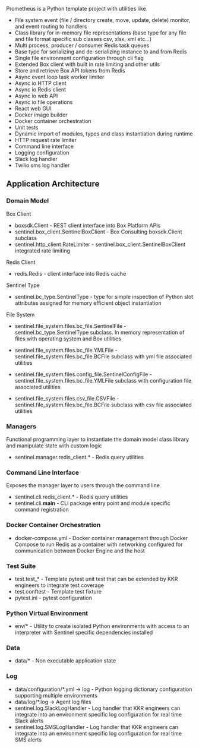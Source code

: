 Prometheus is a Python template project with utilities like
- File system event (file / directory create, move, update, delete) monitor, and event routing to handlers
- Class library for in-memory file representations (base type for any file and file format specific sub classes csv, xlsx, xml etc...)
- Multi process, producer / consumer Redis task queues
- Base type for serializing and de-serializing instance to and from Redis
- Single file environment configuration through cli flag
- Extended Box client with built in rate limiting and other utils
- Store and retrieve Box API tokens from Redis
- Async event loop task worker limiter
- Async io HTTP client
- Async io Redis client
- Async io web API
- Async io file operations
- React web GUI
- Docker image builder
- Docker container orchestration
- Unit tests
- Dynamic import of modules, types and class instantiation during runtime
- HTTP request rate limiter
- Command line interface
- Logging configuration
- Slack log handler
- Twilio sms log handler


## Application Architecture ##

### Domain Model ###

Box Client
- boxsdk.Client - REST client interface into Box Platform APIs
- sentinel.box_client.SentinelBoxClient - Box Consulting boxsdk.Client subclass
- sentinel.http_client.RateLimiter - sentinel.box_client.SentinelBoxClient integrated rate limiting

Redis Client
- redis.Redis - client interface into Redis cache

Sentinel Type
- sentinel.bc_type.SentinelType - type for simple inspection of Python slot attributes assigned for memory efficient object instantiation

File System
- sentinel.file_system.files.bc_file.SentinelFile - sentinel.bc_type.SentinelType subclass. In memory representation of files with operating system and Box utilities

- sentinel.file_system.files.bc_file.YMLFile - sentinel.file_system.files.bc_file.BCFile subclass with yml file associated utilities
- sentinel.file_system.files.config_file.SentinelConfigFile - sentinel.file_system.files.bc_file.YMLFile subclass with configuration file associated utilities
 
- sentinel.file_system.files.csv_file.CSVFile - sentinel.file_system.files.bc_file.BCFile subclass with csv file associated utilities

### Managers ###
Functional programming layer to instantiate the domain model class library and manipulate state with custom logic

- sentinel.manager.redis_client.* - Redis query utilities

### Command Line Interface ###
Exposes the manager layer to users through the command line

- sentinel.cli.redis_client.* - Redis query utilities
- sentinel.cli.__main__ - CLI package entry point and module specific command registration

### Docker Container Orchestration ###
- docker-compose.yml - Docker container management through Docker Compose to run Redis as a container with networking configured for communication between Docker Engine and the host

### Test Suite ###
- test.test_* - Template pytest unit test that can be extended by KKR engineers to integrate test coverage
- test.conftest - Template test fixture
- pytest.ini - pytest configuration

### Python Virtual Environment ###
- env/* - Utility to create isolated Python environments with access to an interpreter with Sentinel specific dependencies installed

### Data ###
- data/* - Non executable application state

### Log ###
- data/configuration/*.yml -> log - Python logging dictionary configuration supporting multiple environments
- data/log/*.log -> Agent log files
- sentinel.log.SlackLogHandler - Log handler that KKR engineers can integrate into an environment specific log configuration for real time Slack alerts
- sentinel.log.SMSLogHandler - Log handler that KKR engineers can integrate into an environment specific log configuration for real time SMS alerts
